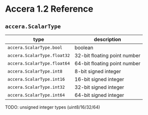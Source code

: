 [//]: # (Project: Accera)
[//]: # (Version: 1.2)

# Accera 1.2 Reference
## `accera.ScalarType`

type | description
--- | ---
`accera.ScalarType.bool` | boolean
`accera.ScalarType.float32` | 32-bit floating point number
`accera.ScalarType.float64` | 64-bit floating point number
`accera.ScalarType.int8` | 8-bit signed integer
`accera.ScalarType.int16` | 16-bit signed integer
`accera.ScalarType.int32` | 32-bit signed integer
`accera.ScalarType.int64` | 64-bit signed integer

TODO: unsigned integer types (uint8/16/32/64)

<div style="page-break-after: always;"></div>

